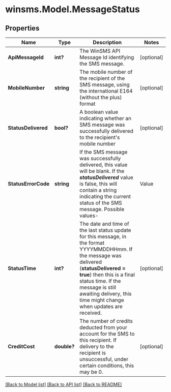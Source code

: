 # winsms.Model.MessageStatus
## Properties

Name | Type | Description | Notes
------------ | ------------- | ------------- | -------------
**ApiMessageId** | **int?** | The WinSMS API Message Id identifying the SMS message. | [optional] 
**MobileNumber** | **string** | The mobile number of the recipient of the SMS message, using the international E164 (without the plus) format | [optional] 
**StatusDelivered** | **bool?** | A boolean value indicating whether an SMS message was successfully delivered to the recipient&#39;s mobile number | [optional] 
**StatusErrorCode** | **string** | If the SMS message was successfully delivered, this value will be blank. If the ***statusDelivered*** value is false, this will contain a string indicating the current status of the SMS message. Possible values- | Value | Description | Type | |- -- -- --|- -- -- -- -- -- --|- -- -- -| | SENT| The message has been sent to the recipient, but no delivery report has been received | Temporary | | NOTFOUND | Either an incorrect MessageID was sent in the request, or the message was sent more than 90 days previously | Permanent | | INQUEUE | Message is queued for sending | Temporary | | SENDINGFAILED | The message was not transmitted, due to e.g. an invalid destination number or insufficient credits | Permanent | | FAILED | The message was sent but could not be delivered to the recipient due to e.g. no such subscriber, subscriber&#39;s phone offline | Permanent |  | [optional] 
**StatusTime** | **int?** | The date and time of the last status update for this message, in the format YYYYMMDDHHmm.  If the message was delivered (**statusDelivered &#x3D; true**) then this is a final status time. If the message is still awaiting delivery, this time might change when updates are received.  | [optional] 
**CreditCost** | **double?** | The number of credits deducted from your account for the SMS to this recipient.   If delivery to the recipient is unsuccessful, under certain conditions, this may be 0.  | [optional] 

[[Back to Model list]](../README.md#documentation-for-models) [[Back to API list]](../README.md#documentation-for-api-endpoints) [[Back to README]](../README.md)

